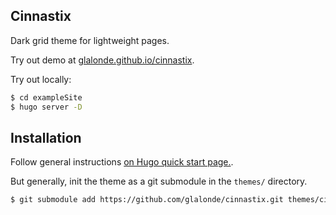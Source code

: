 ## Cinnastix

Dark grid theme for lightweight pages.

Try out demo at [glalonde.github.io/cinnastix](https://glalonde.github.io/cinnastix).

Try out locally:

```bash
$ cd exampleSite
$ hugo server -D
```

## Installation
Follow general instructions [on Hugo quick start page.](https://gohugo.io/getting-started/quick-start/).

But generally, init the theme as a git submodule in the `themes/` directory.

```bash
$ git submodule add https://github.com/glalonde/cinnastix.git themes/cinnastix
```
